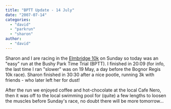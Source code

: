 ```yaml
---
title: "BPTT Update - 14 July"
date: "2007-07-14"
categories: 
  - "david"
  - "parkrun"
  - "sharon"
author:
  - "david"
---
```


Sharon and I are racing in the [Elmbridge 10k](http://www.elmbridgeroadrunners.co.uk/pages/10k07.html) on Sunday so today was an "easy" run at the Bushy Park Time Trial (BPTT). I finished in 20:09 (for info, the last time I ran "slower" was on 19 May, a day before the Bognor Regis 10k race). Sharon finished in 30:30 after a nice pootle, running 3k with friends - who later left her for dust!

After the run we enjoyed coffee and hot-chocolate at the local Cafe Nero, then it was off to the local swimming pool for (quite) a few lengths to loosen the muscles before Sunday's race, no doubt there will be more tomorrow...
